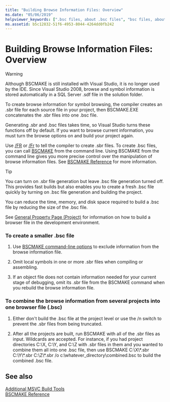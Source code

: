 ```yaml
---
title: "Building Browse Information Files: Overview"
ms.date: "05/06/2019"
helpviewer_keywords: [".bsc files, about .bsc files", "bsc files, about bsc files", "browse information files (.bsc)", "browse information files (.bsc), creating"]
ms.assetid: b5c12832-51f6-4953-8044-4264dd0fb242
---
```

# Building Browse Information Files: Overview


> [!WARNING]
> Although BSCMAKE is still installed with Visual Studio, it is no longer used by the IDE. Since Visual Studio 2008, browse and symbol information is stored automatically in a SQL Server .sdf file in the solution folder.

To create browse information for symbol browsing, the compiler creates an .sbr file for each source file in your project, then BSCMAKE.EXE concatenates the .sbr files into one .bsc file.

Generating .sbr and .bsc files takes time, so Visual Studio turns these functions off by default. If you want to browse current information, you must turn the browse options on and build your project again.

Use [/FR](fr-fr-create-dot-sbr-file.md) or [/Fr](fr-fr-create-dot-sbr-file.md) to tell the compiler to create .sbr files. To create .bsc files, you can call [BSCMAKE](bscmake-command-line.md) from the command line. Using BSCMAKE from the command line gives you more precise control over the manipulation of browse information files. See [BSCMAKE Reference](bscmake-reference.md) for more information.

> [!TIP]
>  You can turn on .sbr file generation but leave .bsc file generation turned off. This provides fast builds but also enables you to create a fresh .bsc file quickly by turning on .bsc file generation and building the project.

You can reduce the time, memory, and disk space required to build a .bsc file by reducing the size of the .bsc file.

See [General Property Page (Project)](general-property-page-project.md) for information on how to build a browser file in the development environment.

### To create a smaller .bsc file

1. Use [BSCMAKE command-line options](bscmake-options.md) to exclude information from the browse information file.

1. Omit local symbols in one or more .sbr files when compiling or assembling.

1. If an object file does not contain information needed for your current stage of debugging, omit its .sbr file from the BSCMAKE command when you rebuild the browse information file.

### To combine the browse information from several projects into one browser file (.bsc)

1. Either don't build the .bsc file at the project level or use the /n switch to prevent the .sbr files from being truncated.

1. After all the projects are built, run BSCMAKE with all of the .sbr files as input. Wildcards are accepted. For instance, if you had project directories C:\X, C:\Y, and C:\Z with .sbr files in them and you wanted to combine them all into one .bsc file, then use BSCMAKE  C:\X\\\*.sbr C:\Y\\\*.sbr C:\Z\\\*.sbr /o c:\whatever_directory\combined.bsc to build the combined .bsc file.

## See also

[Additional MSVC Build Tools](c-cpp-build-tools.md)<br/>
[BSCMAKE Reference](bscmake-reference.md)

